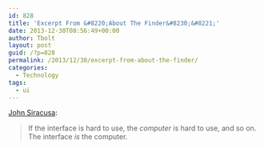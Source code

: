 ```yaml
---
id: 828
title: 'Excerpt From &#8220;About The Finder&#8230;&#8221;'
date: 2013-12-30T08:56:49+00:00
author: Tbolt
layout: post
guid: /?p=828
permalink: /2013/12/30/excerpt-from-about-the-finder/
categories:
  - Technology
tags:
  - ui
---
```

[John Siracusa](http://arstechnica.com/apple/2003/04/finder/10/):

> If the interface is hard to use, the _computer_ is hard to use, and so on. The interface _is_ the computer.
